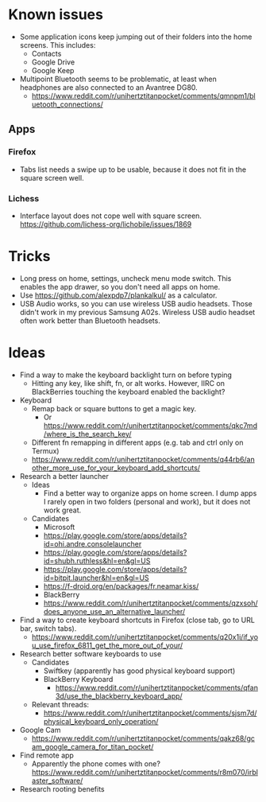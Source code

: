 # Known issues

* Some application icons keep jumping out of their folders into the home screens.
  This includes:
  * Contacts
  * Google Drive
  * Google Keep
* Multipoint Bluetooth seems to be problematic, at least when headphones are also connected to an Avantree DG80.
  * https://www.reddit.com/r/unihertztitanpocket/comments/qmnpm1/bluetooth_connections/

## Apps

### Firefox

* Tabs list needs a swipe up to be usable, because it does not fit in the square screen well.

### Lichess

* Interface layout does not cope well with square screen.
  https://github.com/lichess-org/lichobile/issues/1869

# Tricks

* Long press on home, settings, uncheck menu mode switch.
  This enables the app drawer, so you don't need all apps on home.
* Use https://github.com/alexpdp7/plankalkul/ as a calculator.
* USB Audio works, so you can use wireless USB audio headsets.
  Those didn't work in my previous Samsung A02s.
  Wireless USB audio headset often work better than Bluetooth headsets.

# Ideas

* Find a way to make the keyboard backlight turn on before typing
  * Hitting any key, like shift, fn, or alt works.
    However, IIRC on BlackBerries touching the keyboard enabled the backlight?
* Keyboard
  * Remap back or square buttons to get a magic key.
    * Or https://www.reddit.com/r/unihertztitanpocket/comments/qkc7md/where_is_the_search_key/
  * Different fn remapping in different apps (e.g. tab and ctrl only on Termux)
  * https://www.reddit.com/r/unihertztitanpocket/comments/q44rb6/another_more_use_for_your_keyboard_add_shortcuts/
* Research a better launcher
  * Ideas
    * Find a better way to organize apps on home screen.
      I dump apps I rarely open in two folders (personal and work), but it does not work great.
  * Candidates
    * Microsoft
    * https://play.google.com/store/apps/details?id=ohi.andre.consolelauncher
    * https://play.google.com/store/apps/details?id=shubh.ruthless&hl=en&gl=US
    * https://play.google.com/store/apps/details?id=bitpit.launcher&hl=en&gl=US
    * https://f-droid.org/en/packages/fr.neamar.kiss/
    * BlackBerry
    * https://www.reddit.com/r/unihertztitanpocket/comments/qzxsoh/does_anyone_use_an_alternative_launcher/
* Find a way to create keyboard shortcuts in Firefox (close tab, go to URL bar, switch tabs).
  * https://www.reddit.com/r/unihertztitanpocket/comments/q20x1i/if_you_use_firefox_6811_get_the_more_out_of_your/
* Research better software keyboards to use
  * Candidates
    * Swiftkey (apparently has good physical keyboard support)
    * BlackBerry Keyboard
      * https://www.reddit.com/r/unihertztitanpocket/comments/qfan3d/use_the_blackberry_keyboard_app/
  * Relevant threads:
    * https://www.reddit.com/r/unihertztitanpocket/comments/sjsm7d/physical_keyboard_only_operation/
* Google Cam
  * https://www.reddit.com/r/unihertztitanpocket/comments/qakz68/gcam_google_camera_for_titan_pocket/
* Find remote app
  * Apparently the phone comes with one? https://www.reddit.com/r/unihertztitanpocket/comments/r8m070/irblaster_software/
* Research rooting benefits
